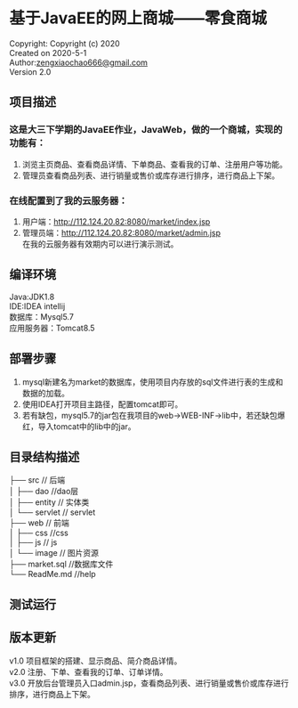 # 基于JavaEE的网上商城——零食商城

Copyright: Copyright (c) 2020   
Created on 2020-5-1  
Author:zengxiaochao666@gmail.com  
Version 2.0  

## 项目描述
### 这是大三下学期的JavaEE作业，JavaWeb，做的一个商城，实现的功能有：
1. 浏览主页商品、查看商品详情、下单商品、查看我的订单、注册用户等功能。
2. 管理员查看商品列表、进行销量或售价或库存进行排序，进行商品上下架。  
### 在线配置到了我的云服务器：  
1. 用户端：http://112.124.20.82:8080/market/index.jsp  
2. 管理员端：http://112.124.20.82:8080/market/admin.jsp  
在我的云服务器有效期内可以进行演示测试。

## 编译环境
Java:JDK1.8  
IDE:IDEA intellij  
数据库：Mysql5.7  
应用服务器：Tomcat8.5

## 部署步骤
1. mysql新建名为market的数据库，使用项目内存放的sql文件进行表的生成和数据的加载。  
2. 使用IDEA打开项目主路径，配置tomcat即可。  
3. 若有缺包，mysql5.7的jar包在我项目的web->WEB-INF->lib中，若还缺包爆红，导入tomcat中的lib中的jar。

## 目录结构描述
├── src // 后端  
│ ├── dao //dao层  
│ ├── entity // 实体类    
│ └── servlet // servlet  
├── web // 前端  
│ ├── css //css  
│ ├── js // js    
│ └── image // 图片资源  
├── market.sql //数据库文件  
└── ReadMe.md //help  

## 测试运行
    

    

## 版本更新
v1.0 项目框架的搭建、显示商品、简介商品详情。  
v2.0 注册、下单、查看我的订单、订单详情。  
v3.0 开放后台管理员入口admin.jsp，查看商品列表、进行销量或售价或库存进行排序，进行商品上下架。   










